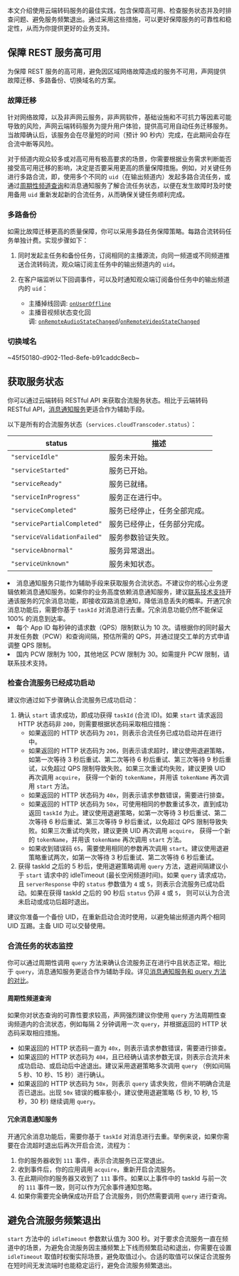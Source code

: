 本文介绍使用云端转码服务的最佳实践，包含保障高可用、检查服务状态并及时排查问题、避免服务频繁退出。通过采用这些措施，可以更好保障服务的可靠性和稳定性，从而为你提供更好的业务支持。

## 保障 REST 服务高可用


为保障 REST 服务的高可用，避免因区域网络故障造成的服务不可用，声网提供故障迁移、多路备份、切换域名的方案。

### 故障迁移

针对网络故障，以及非声网云服务，非声网软件，基础设施和不可抗力等因素可能导致的风险，声网云端转码服务为提升用户体验，提供高可用自动任务迁移服务。当故障确认后，该服务会在尽量短的时间（预计 90 秒内）完成，在此期间会存在合流中断等风险。

对于频道内观众较多或对高可用有极高要求的场景，你需要根据业务需求判断能否接受高可用迁移的影响，决定是否要采用更高的质量保障措施。例如，对关键任务进行多路合流，即，使用多个不同的 `uid`（在输出频道内）发起多路合流任务，或通过[周期性频道查询](#monitor)和消息通知服务了解合流任务状态，以便在发生故障时及时使用备用 `uid` 重新发起新的合流任务，从而确保关键任务顺利完成。


### 多路备份

如需比故障迁移更高的质量保障，你可以采用多路任务保障策略。每路合流转码任务单独计费。实现步骤如下：

1.  同时发起主任务和备份任务，订阅相同的主播源流，向同一频道或不同频道推送合流转码流，观众端订阅主任务中的输出频道内的 `uid`。

2.  在客户端监听以下回调事件，可以及时通知观众端订阅备份任务中的输出频道内的 `uid`：

    - 主播掉线回调: [`onUserOffline`](hhttps://docs.agora.io/cn/live-streaming-premium-4.x/API%20Reference/java_ng/API/toc_core_method.html#callback_irtcengineeventhandler_onuseroffline)
    - 主播音视频状态变化回调: [`onRemoteAudioStateChanged`](https://docs.agora.io/cn/live-streaming-premium-4.x/API%20Reference/java_ng/API/toc_audio_process.html#callback_irtcengineeventhandler_onremoteaudiostatechanged)/[`onRemoteVideoStateChanged`](https://docs.agora.io/cn/live-streaming-premium-4.x/API%20Reference/java_ng/API/toc_video_process.html#callback_irtcengineeventhandler_onremotevideostatechanged)



### 切换域名

~45f50180-d902-11ed-8efe-b91caddc8ecb~

## 获取服务状态

你可以通过云端转码 RESTful API 来获取合流服务状态。相比于云端转码 RESTful API，[消息通知服务](https://docs.agora.io/cn/cloud-transcoding/ncs_transcoding?platform=All%20Platforms)更适合作为辅助手段。

以下是所有的合流服务状态（`services.cloudTranscoder.status`）：

|status    |描述|
|------|-----|
|`"serviceIdle"`	|服务未开始。|
|`"serviceStarted"`	|服务已开始。|
|`"serviceReady"`	|服务已就绪。|
|`"serviceInProgress"`	|服务正在进行中。|
|`"serviceCompleted"`	|服务已经停止，任务全部完成。|
|`"servicePartialCompleted"`	|服务已经停止，任务部分完成。|
|`"serviceValidationFailed"`	|服务参数验证失败。|
|`"serviceAbnormal"`	|服务异常退出。|
|`"serviceUnknown"`	|服务未知状态。|

<div class="alert note">
<li>消息通知服务只能作为辅助手段来获取服务合流状态。不建议你的核心业务逻辑依赖消息通知服务。如果你的业务高度依赖消息通知服务，建议<a href="https://docs.agora.io/cn/Agora%20Platform/ticket?platform=All%20Platforms">联系技术支持</a>开通该服务的冗余消息功能，即接收双路消息通知，降低消息丢失的概率。开通冗余消息功能后，需要你基于 <code>taskId</code> 对消息进行去重。冗余消息功能仍然不能保证 100% 的消息到达率。</li>
<li>每个 App ID 每秒钟的请求数（QPS）限制默认为 10 次。请根据你的同时最大并发任务数（PCW）和查询间隔，预估所需的 QPS，并通过提交工单的方式申请调整 QPS 限制。</li>
<li>国内 PCW 限制为 100，其他地区 PCW 限制为 30。如需提升 PCW 限制，请联系技术支持。</li>
</div>

### 检查合流服务已经成功启动

建议你通过如下步骤确认合流服务已成功启动：

1.  确认 `start` 请求成功，即成功获得 `taskId` (合流 ID)。如果 `start` 请求返回 HTTP 状态码非 `200`，则需要根据状态码采取相应措施：
    -   如果返回的 HTTP 状态码为 `201`，则表示合流任务已成功启动并在进行中。
    -   如果返回的 HTTP 状态码为 `206`，则表示请求超时，建议使用退避策略，如第一次等待 3 秒后重试、第二次等待 6 秒后重试、第三次等待 9 秒后重试，以免超过 QPS 限制导致失败。如果三次重试均失败，建议更换 UID 再次调用 `acquire`， 获得一个新的 `tokenName`，并用该 `tokenName` 再次调用 `start` 方法。
    -   如果返回的 HTTP 状态码为 `40x`，则表示请求参数错误，需要进行排查。
    -   如果返回的 HTTP 状态码为 `50x`，可使用相同的参数重试多次，直到成功返回 `taskId` 为止。建议使用退避策略，如第一次等待 3 秒后重试、第二次等待 6 秒后重试、第三次等待 9 秒后重试，以免超过 QPS 限制导致失败。如果三次重试均失败，建议更换 UID 再次调用 `acquire`， 获得一个新的 `tokenName`，并用该 `tokenName` 再次调用 `start` 方法。
    -   如果收到错误码 `65`，需要使用相同的参数再次调用 `start`。建议使用退避策略重试两次，如第一次等待 3 秒后重试、第二次等待 6 秒后重试。
2.  获得 taskId 之后的 5 秒后，使用退避策略调用 `query` 方法，退避间隔建议小于 `start` 请求中的 idleTimeout (最长空闲频道时间)。如果 `query` 请求成功，且 `serverResponse` 中的 `status` 参数值为 `4` 或 `5`，则表示合流服务已成功启动。如果在获得 taskId 之后的 90 秒后 `status` 仍非 `4` 或 `5`， 则可以认为合流未启动或成功后超时退出。

<div class="alert note">建议你准备一个备份 UID，在重新启动合流时使用，以避免输出频道内两个相同 UID 互踢。主备 UID 可以交替使用。</div>

### 合流任务的状态监控

你可以通过周期性调用 `query` 方法来确认合流服务正在进行中且状态正常。相比于 `query`，消息通知服务更适合作为辅助手段。详见[消息通知服务和 query 方法的对比](https://docs.agora.io/cn/faq/ncs_vs_query)。


<a name = "monitor"></a>
#### 周期性频道查询

如果你对状态查询的可靠性要求较高，声网强烈建议你使用 `query` 方法周期性查询频道内的合流状态，例如每隔 2 分钟调用一次 `query`，并根据返回的 HTTP 状态码采取相应措施。

-   如果返回的 HTTP 状态码一直为 `40x`，则表示请求参数错误，需要进行排查。
-   如果返回的 HTTP 状态码为 `404`，且已经确认请求参数无误，则表示合流并未成功启动、或启动后中途退出。建议采用退避策略多次调用 `query` （例如间隔 5 秒、10 秒、15 秒）进行确认。
-   如果返回的 HTTP 状态码为 `50x`，则表示 `query` 请求失败，但尚不明确合流是否已退出。出现 `50x` 错误的概率极小，建议使用退避策略 (5 秒, 10 秒, 15 秒，30 秒) 继续调用 `query`。

#### 冗余消息通知服务

开通冗余消息功能后，需要你基于 `taskId` 对消息进行去重。举例来说，如果你需要在合流超时退出后再次开启合流，流程为：

1.  你的服务器收到 `111` 事件，表示合流服务已正常退出。
2.  收到事件后，你的应用调用 `acquire`，重新开启合流服务。
3.  在此期间你的服务器又收到了 `111` 事件。如果以上事件中的 taskId 与前一次的 `111` 事件一致，则可以作为冗余事件通知忽略。
4.  如果你需要完全确保成功开启了合流服务，则仍然需要调用 `query` 进行查询。


## 避免合流服务频繁退出

`start` 方法中的 `idleTimeout` 参数默认值为 300 秒。对于要求合流服务一直在频道中的场景，为避免合流服务因主播频繁上下线而频繁启动和退出，你需要在设置 `idleTimeout` 取值时权衡实际场景，避免取值过小。合适的取值可以保证合流服务在短时间无发流端时也能稳定运行，避免合流服务频繁退出。
